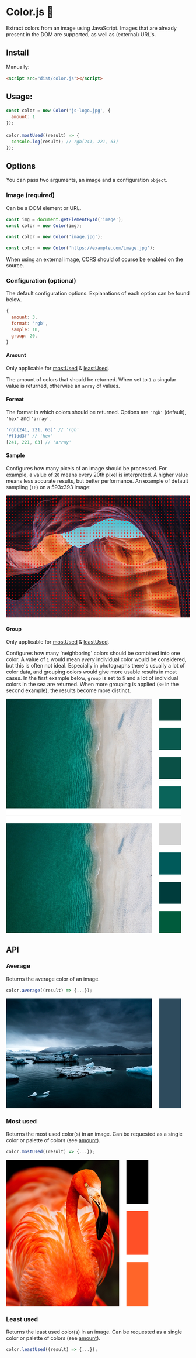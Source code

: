# Color.js 🎨

Extract colors from an image using JavaScript. Images that are already present in the DOM are supported, as well as (external) URL's.

## Install

Manually:

```html
<script src="dist/color.js"></script>
```

## Usage:

```js
const color = new Color('js-logo.jpg', {
  amount: 1
});

color.mostUsed((result) => {
  console.log(result); // rgb(241, 221, 63)
});
```

## Options

You can pass two arguments, an image and a configuration `object`.

### Image (required)

Can be a DOM element or URL.

```js
const img = document.getElementById('image');
const color = new Color(img);
```

```js
const color = new Color('image.jpg');
```

```js
const color = new Color('https://example.com/image.jpg');
```

When using an external image, [CORS](http://enable-cors.org/) should of course be enabled on the source.

### Configuration (optional)

The default configuration options. Explanations of each option can be found below.

```js
{
  amount: 3,
  format: 'rgb',
  sample: 10,
  group: 20,
}
```

#### Amount

Only applicable for [mostUsed](#most-used) & [leastUsed](#least-used).

The amount of colors that should be returned. When set to `1` a singular value is returned, otherwise an `array` of values.

#### Format

The format in which colors should be returned. Options are `'rgb'` (default), `'hex'` and `'array'`.

```js
'rgb(241, 221, 63)' // 'rgb'
'#f1dd3f' // 'hex'
[241, 221, 63] // 'array'
```

#### Sample

Configures how many pixels of an image should be processed. For example, a value of `20` means every 20th pixel is interpreted. A higher value means less accurate results, but better performance. An example of default sampling (`10`) on a 593x393 image:

![Sample](img/sample.jpg)

#### Group

Only applicable for [mostUsed](#most-used) & [leastUsed](#least-used).

Configures how many 'neighboring' colors should be combined into one color. A value of `1` would mean _every_ individual color would be considered, but this is often not ideal. Especially in photographs there's usually a lot of color data, and grouping colors would give more usable results in most cases. In the first example below, `group` is set to `5` and a lot of individual colors in the sea are returned. When more grouping is applied (`30` in the second example), the results become more distinct.

![Group](img/group.jpg)

## API

### Average

Returns the average color of an image.

```js
color.average((result) => {...});
```

![Average](img/average.jpg)

### Most used

Returns the most used color(s) in an image. Can be requested as a single color or palette of colors (see [amount](#amount)).

```js
color.mostUsed((result) => {...});
```

![Most used](img/most-used.jpg)

### Least used

Returns the least used color(s) in an image. Can be requested as a single color or palette of colors (see [amount](#amount)).

```js
color.leastUsed((result) => {...});
```

